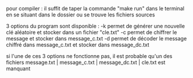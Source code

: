 pour compiler : il suffit de taper la commande "make run" dans le terminal en se situant dans le dossier ou se trouve les fichiers sources

3 options du program sont disponible :
	-k permet de générer une nouvelle clé aléatoire et stocker dans un fichier "cle.txt"
	-c permet de chiffrer le message et stocker dans message_c.txt
	-d permet de décoder le message chiffré dans message_c.txt et stocker dans message_dc.txt

si l'une de ces 3 options ne fonctionne pas, il est probable qu'un des fichiers message.txt | message_c.txt | message_dc.txt | cle.txt est manquant
